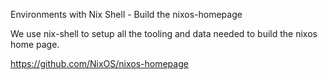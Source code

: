 Environments with Nix Shell - Build the nixos-homepage 


We use nix-shell to setup all the tooling and data needed
to build the nixos home page.


https://github.com/NixOS/nixos-homepage
